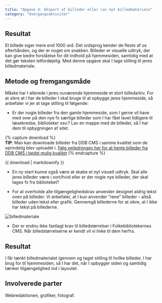 ```yaml
---
title: "Opgave 4: Eksport af billeder eller lav nyt billedmateriale"
category: "Overgangsaktiviter"
---
```


## Resultat ##
Et billede siger mere end 1000 ord. Det ordsprog kender de fleste af os efterhånden, og der er noget om snakken. Billeder er visuelle udtryk, der kan give bedre forståelse for dit indhold på hjemmesiden, samtidig med at det gør teksten letfordøjelig. Med denne opgave skal I tage stilling til jeres billedmateriale.  

## Metode og fremgangsmåde ##
Måske har I allerede i jeres nuværende hjemmeside et stort billedarkiv. For at sikre at I har de billeder I skal bruge til at opbygge jeres hjemmeside, så anbefaler vi jer at tage stilling til følgende: 

- Er der nogle billeder fra den gamle hjemmeside, som I gerne vil have med over på den nye fx særlige billeder som I har fået lavet tidligere til læsekredse, biblioteker osv.? Lav en mappe med de billeder, så I har dem til opbygningen af sitet.
   
{% capture download %}   
**TIP**: Man kan downloade billeder fra DDB CMS i samme kvalitet som de oprindelig blev uploadet i. [Følg vejledningen her for at hente billeder fra DDB CMS i bedst mulig kvalitet](https://platform.dandigbib.org/projects/ddb-cms/wiki/Eksporter_billeder)
{% endcapture %}
<div class="notice--info">{{ download | markdownify }}</div>

- En ny start kunne også være at skabe et nyt visuelt udtryk. Skal alle jeres billeder være i sort/hvid eller er der nogle nye billeder, der skal tages fx fra biblioteket? 

- For at overholde alle tilgængelighedskrav anvender designet aldrig tekst oven på billeder. Vi anbefaler, at I kun anvender "rene" billeder – altså billeder uden tekst eller grafik. Gennemgå billederne for at sikre, at I ikke har tekst på billederne. 

![billedmateriale](https://github.com/danskernesdigitalebibliotek/folkebibliotekernes_cms_manual/assets/1641342/dd04b202-d202-463c-930c-65b43cf99986)

- Der er endnu ikke fastlagt krav til billedstørrelser i Folkebibliotekernes CMS. Når billedstørrelserne er kendt vil vi linke til dem herfra.

## Resultat ##
I får tænkt billedmaterialet igennem og taget stilling til hvilke billeder, I har brug for til hjemmesiden, så I har det, når I opbygger siden og samtidig tænker tilgængelighed ind i layoutet. 

## Involverede parter ##
Webredaktionen, grafiker, fotograf.



